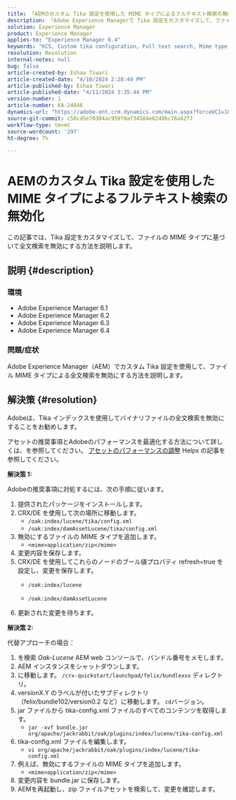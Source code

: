 ```yaml
---
title: 「AEMのカスタム Tika 設定を使用した MIME タイプによるフルテキスト検索の無効化」
description: 「Adobe Experience Managerで Tika 設定をカスタマイズして、ファイルの MIME タイプに基づいたフルテキスト検索を無効にする方法を確認します。」
solution: Experience Manager
product: Experience Manager
applies-to: "Experience Manager 6.4"
keywords: "KCS, Custom tika configuration, Full text search, Mime type, AEM, Asset performance tuning, CRX/DE, Lucene index, Oak index, Web console, How-to"
resolution: Resolution
internal-notes: null
bug: false
article-created-by: Eshaa Tiwari
article-created-date: "4/10/2024 2:28:44 PM"
article-published-by: Eshaa Tiwari
article-published-date: "4/11/2024 3:35:44 PM"
version-number: 1
article-number: KA-24046
dynamics-url: "https://adobe-ent.crm.dynamics.com/main.aspx?forceUCI=1&pagetype=entityrecord&etn=knowledgearticle&id=6ef70c9c-46f7-ee11-a1fd-6045bd026dc7"
source-git-commit: c50cd5e70304ac959f8af34584e8240bc76a42f7
workflow-type: tm+mt
source-wordcount: '297'
ht-degree: 7%

---
```


# AEMのカスタム Tika 設定を使用した MIME タイプによるフルテキスト検索の無効化


この記事では、Tika 設定をカスタマイズして、ファイルの MIME タイプに基づいて全文検索を無効にする方法を説明します。

## 説明 {#description}


### 環境

- Adobe Experience Manager 6.1
- Adobe Experience Manager 6.2
- Adobe Experience Manager 6.3
- Adobe Experience Manager 6.4


### 問題/症状

Adobe Experience Manager（AEM）でカスタム Tika 設定を使用して、ファイル MIME タイプによる全文検索を無効にする方法を説明します。


## 解決策 {#resolution}


Adobeは、Tika インデックスを使用してバイナリファイルの全文検索を無効にすることをお勧めします。

アセットの推奨事項とAdobeのパフォーマンスを最適化する方法について詳しくは、を参照してください。 [アセットのパフォーマンスの調整](https://helpx.adobe.com/ca/experience-manager/kb/Asset-Performance-Tuning.html) Helpx の記事を参照してください。

<b>解決策 1:</b>

Adobeの推奨事項に対処するには、次の手順に従います。

1. 提供されたパッケージをインストールします。
2. CRX/DE を使用して次の場所に移動します。
   - `/oak:index/lucene/tika/config.xml`
   - `/oak:index/damAssetLucene/tika/config.xml`
3. 無効にするファイルの MIME タイプを追加します。
   - `<mime>application/zip</mime>`
4. 変更内容を保存します。
5. CRX/DE を使用してこれらのノードのブール値プロパティ refresh=true を設定し、変更を保存します。
   - `/oak:index/lucene`


   - `/oak:index/damAssetLucene`
6. 更新された変更を待ちます。


<b>解決策 2:</b>

代替アプローチの場合：

1. を検索 *Oak-Lucene* AEM web コンソールで、バンドル番号をメモします。
2. AEM インスタンスをシャットダウンします。
3. に移動します。 `/crx-quickstart/launchpad/felix/bundlexxx` ディレクトリ。
4. versionX.Y のラベルが付いたサブディレクトリ（felix/bundle102/version0.2 など）に移動します。 `cd`バージョン。
5. jar ファイルから tika-config.xml ファイルのすべてのコンテンツを取得します。
   - `jar -xvf bundle.jar org/apache/jackrabbit/oak/plugins/index/lucene/tika-config.xml`
6. tika-config.xml ファイルを編集します。
   - `vi org/apache/jackrabbit/oak/plugins/index/lucene/tika-config.xml`
7. 例えば、無効にするファイルの MIME タイプを追加します。
   - `<mime>application/zip</mime>`
8. 変更内容を bundle.jar に保存します。
9. AEMを再起動し、zip ファイルアセットを検索して、変更を確認します。

